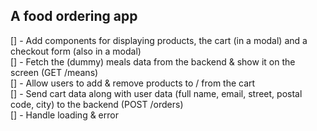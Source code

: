 ## A food ordering app

[] - Add components for displaying products, the cart (in a modal) and a checkout form (also in a modal) <br />
[] - Fetch the (dummy) meals data from the backend & show it on the screen (GET /means) <br />
[] - Allow users to add & remove products to / from the cart <br />
[] - Send cart data along with user data (full name, email, street, postal code, city) to the backend (POST /orders) <br />
[] - Handle loading & error <br />